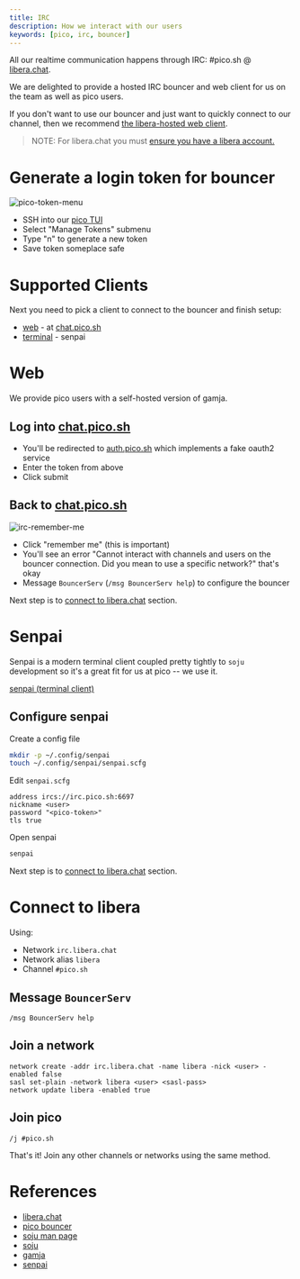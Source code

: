 ```yaml
---
title: IRC
description: How we interact with our users
keywords: [pico, irc, bouncer]
---
```


All our realtime communication happens through IRC: #pico.sh @
[libera.chat](https://libera.chat).

We are delighted to provide a hosted IRC bouncer and web client for us on the
team as well as pico users.

If you don't want to use our bouncer and just want to quickly connect to our
channel, then we recommend
[the libera-hosted web client](https://web.libera.chat/gamja?autojoin=#pico.sh).

> NOTE: For libera.chat you must
> [ensure you have a libera account.](https://libera.chat/guides/registration)

# Generate a login token for bouncer

![pico-token-menu](https://hey.imgs.sh/pico-token-menu.png)

- SSH into our [pico TUI](/ui#ssh-tui)
- Select "Manage Tokens" submenu
- Type "n" to generate a new token
- Save token someplace safe

# Supported Clients

Next you need to pick a client to connect to the bouncer and finish setup:

- [web](#web) - at [chat.pico.sh](https://chat.pico.sh)
- [terminal](#senpai) - senpai

# Web

We provide pico users with a self-hosted version of gamja.

## Log into [chat.pico.sh](https://chat.pico.sh)

- You'll be redirected to [auth.pico.sh](https://auth.pico.sh) which implements
  a fake oauth2 service
- Enter the token from above
- Click submit

## Back to [chat.pico.sh](https://chat.pico.sh)

![irc-remember-me](https://hey.imgs.sh/irc-remember-me/x500)

- Click "remember me" (this is important)
- You'll see an error "Cannot interact with channels and users on the bouncer
  connection. Did you mean to use a specific network?" that's okay
- Message `BouncerServ` (`/msg BouncerServ help`) to configure the bouncer

Next step is to [connect to libera.chat](#connect-to-libera) section.

# Senpai

Senpai is a modern terminal client coupled pretty tightly to `soju` development
so it's a great fit for us at pico -- we use it.

[senpai (terminal client)](https://git.sr.ht/~delthas/senpai)

## Configure senpai

Create a config file

```bash
mkdir -p ~/.config/senpai
touch ~/.config/senpai/senpai.scfg
```

Edit `senpai.scfg`

```
address ircs://irc.pico.sh:6697
nickname <user>
password "<pico-token>"
tls true
```

Open senpai

```bash
senpai
```

Next step is to [connect to libera.chat](#connect-to-libera) section.

# Connect to libera

Using:

- Network `irc.libera.chat`
- Network alias `libera`
- Channel `#pico.sh`

## Message `BouncerServ`

```
/msg BouncerServ help
```

## Join a network

```
network create -addr irc.libera.chat -name libera -nick <user> -enabled false
sasl set-plain -network libera <user> <sasl-pass>
network update libera -enabled true
```

## Join pico

```
/j #pico.sh
```

That's it! Join any other channels or networks using the same method.

# References

- [libera.chat](https://libera.chat)
- [pico bouncer](ircs://irc.pico.sh:6697)
- [soju man page](https://soju.im/doc/soju.1.html)
- [soju](https://git.sr.ht/~emersion/soju)
- [gamja](https://git.sr.ht/~emersion/gamja)
- [senpai](https://git.sr.ht/~delthas/senpai)
